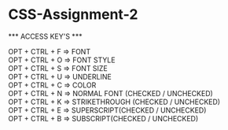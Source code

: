 # CSS-Assignment-2

*** ACCESS KEY'S ***

OPT + CTRL + F => FONT<br />
OPT + CTRL + O => FONT STYLE<br />
OPT + CTRL + S => FONT SIZE<br />
OPT + CTRL + U => UNDERLINE<br />
OPT + CTRL + C => COLOR<br />
OPT + CTRL + N => NORMAL FONT (CHECKED / UNCHECKED)<br />
OPT + CTRL + K => STRIKETHROUGH (CHECKED / UNCHECKED)<br />
OPT + CTRL + E => SUPERSCRIPT(CHECKED / UNCHECKED)<br />
OPT + CTRL + B => SUBSCRIPT(CHECKED / UNCHECKED)<br />
